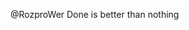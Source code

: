 @RozproWer
Done is better than nothing
<!---
RozproWer/RozproWer is a ✨ special ✨ repository because its `README.md` (this file) appears on your GitHub profile.
You can click the Preview link to take a look at your changes.
--->
